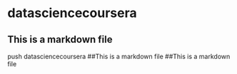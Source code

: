 # datasciencecoursera
## This is a markdown file
push datasciencecoursera
##This is a markdown file
##This is a markdown file
